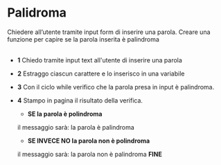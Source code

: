 # Palidroma

Chiedere all’utente tramite input form di inserire una parola.
Creare una funzione per capire se la parola inserita è palindroma
<br>
<br>

- **1** Chiedo tramite input text all'utente di inserire una parola
- **2** Estraggo ciascun carattere e lo inserisco in una variabile
- **3** Con il ciclo while verifico che la parola presa in input è palindroma.
- **4** Stampo in pagina il risultato della verifica.

  - **SE la parola è polindroma**

  il messaggio sarà: la parola è palindroma

  - **SE INVECE NO la parola non è polindroma**

  il messaggio sarà: la parola non è palindroma
  **FINE**
